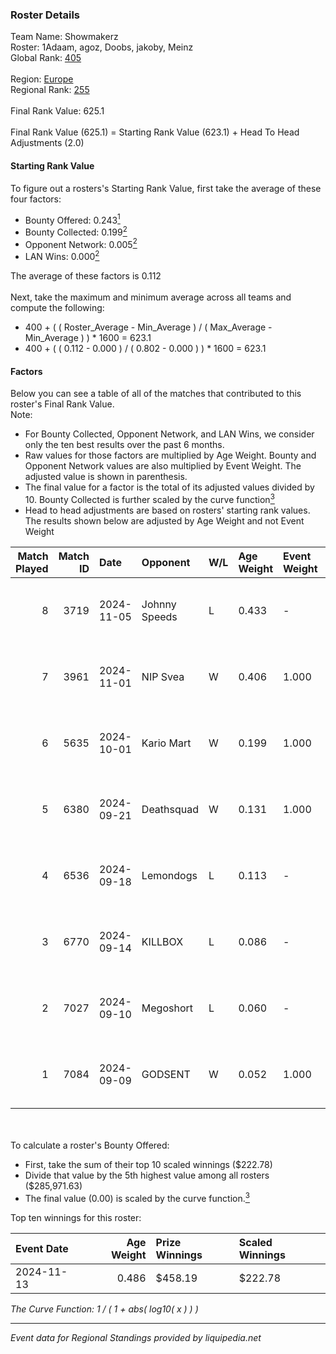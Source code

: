### Roster Details<br />
Team Name: Showmakerz<br />
Roster: 1Adaam, agoz, Doobs, jakoby, Meinz<br />
Global Rank: [405](../../standings_global_2025_02_28.md)<br />
<br />
Region: [Europe]( ../../standings_europe_2025_02_28.md)<br />
Regional Rank: [255]( ../../standings_europe_2025_02_28.md)<br />
<br />
Final Rank Value:  625.1<br />
<br />
Final Rank Value (625.1) = Starting Rank Value (623.1) + Head To Head Adjustments (2.0)<br />

#### Starting Rank Value<br />
To figure out a rosters's Starting Rank Value, first take the average of these four factors:<br />
- Bounty Offered: 0.243[<sup>1</sup>](#table2)
- Bounty Collected: 0.199[<sup>2</sup>](#table1)
- Opponent Network: 0.005[<sup>2</sup>](#table1)
- LAN Wins: 0.000[<sup>2</sup>](#table1)

The average of these factors is 0.112<br />
<br />
Next, take the maximum and minimum average across all teams and compute the following:<br />
- 400 + ( ( Roster_Average - Min_Average ) / ( Max_Average - Min_Average ) ) * 1600 = 623.1
- 400 + ( ( 0.112 - 0.000 ) / ( 0.802 - 0.000 ) ) * 1600 = 623.1


#### Factors<br />
Below you can see a table of all of the matches that contributed to this roster's Final Rank Value.<br />
Note:<br />

- For Bounty Collected, Opponent Network, and LAN Wins, we consider only the ten best results over the past 6 months.
- Raw values for those factors are multiplied by Age Weight. Bounty and Opponent Network values are also multiplied by Event Weight. The adjusted value is shown in parenthesis.
- The final value for a factor is the total of its adjusted values divided by 10. Bounty Collected is further scaled by the curve function[<sup>3</sup>](#curveFunction)
- Head to head adjustments are based on rosters' starting rank values. The results shown below are adjusted by Age Weight and not Event Weight
<span id="table1"></span><br />


| Match Played | Match ID | Date       | Opponent      | W/L | Age Weight | Event Weight | Bounty Collected | Opponent Network | LAN Wins  | H2H Adj. | Roster                                  |
| -: | -: | :- | :- | :- | :- | :- | :- | :- | :- | -: | :- |
|            8 |     3719 | 2024-11-05 | Johnny Speeds | L   | 0.433      | -            | -                | -                | -         |    -0.92 | 1Adaam, agoz, Doobs, jakoby, Meinz      |
|            7 |     3961 | 2024-11-01 | NIP Svea      | W   | 0.406      | 1.000        | 0.000 (0.000)    | 0.052 (0.021)    | 0 (0.000) |     2.97 | 1Adaam, agoz, Doobs, jakoby, Meinz      |
|            6 |     5635 | 2024-10-01 | Kario Mart    | W   | 0.199      | 1.000        | 0.004 (0.001)    | 0.070 (0.014)    | 0 (0.000) |     3.37 | 1Adaam, agoz, Doobs, jakoby, Meinz      |
|            5 |     6380 | 2024-09-21 | Deathsquad    | W   | 0.131      | 1.000        | 0.000 (0.000)    | 0.013 (0.002)    | 0 (0.000) |     0.93 | 1Adaam, agoz, Doobs, jakoby, Meinz      |
|            4 |     6536 | 2024-09-18 | Lemondogs     | L   | 0.113      | -            | -                | -                | -         |    -2.40 | bsover, Doobs, jakoby, Leon1das, meinz  |
|            3 |     6770 | 2024-09-14 | KILLBOX       | L   | 0.086      | -            | -                | -                | -         |    -1.87 | 1Adaam, agoz, Doobs, jakoby, Meinz      |
|            2 |     7027 | 2024-09-10 | Megoshort     | L   | 0.060      | -            | -                | -                | -         |    -1.15 | agoz, Doobs, jakoby, Leon1das, PornyBig |
|            1 |     7084 | 2024-09-09 | GODSENT       | W   | 0.052      | 1.000        | 0.001 (0.000)    | 0.298 (0.016)    | 0 (0.000) |     1.06 | agoz, Doobs, jakoby, Leon1das, PornyBig |

<br />
<span id="table2"></span><br />
To calculate a roster's Bounty Offered:<br />

- First, take the sum of their top 10 scaled winnings ($222.78)
- Divide that value by the 5th highest value among all rosters ($285,971.63)
- The final value (0.00) is scaled by the curve function.[<sup>3</sup>](#curveFunction)

Top ten winnings for this roster:<br />

| Event Date | Age Weight | Prize Winnings | Scaled Winnings |
| :- | -: | :- | :- |
| 2024-11-13 |      0.486 | $458.19        | $222.78         |


<span id="curveFunction"></span>_The Curve Function: 1 / ( 1 + abs( log10( x ) ) )_<br />

---
_Event data for Regional Standings provided by liquipedia.net_<br />
